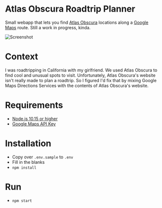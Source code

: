 # Atlas Obscura Roadtrip Planner

Small webapp that lets you find [Atlas Obscura](https://www.atlasobscura.com/) locations along a [Google Maps](https://developers.google.com/maps/documentation/) route. Still a work in progress, kinda.

![Screenshot](https://www.louisroy.net/atlas-obscura-roadtrip-planner/public/screenshot.png)

# Context

I was roadtripping in California with my girlfriend. We used Atlas Obscura to find cool and unusual spots to visit. Unfortunately, Atlas Obscura's website isn't really made to plan a roadtrip. So I figured I'd fix that by mixing Google Maps Directions Services with the contents of Atlas Obscura's website.

# Requirements
- [Node.js 10.15 or higher](https://nodejs.org)
- [Google Maps API Key](https://developers.google.com/maps/documentation/javascript/get-api-key)

# Installation

- Copy over ``.env.sample`` to ``.env``
- Fill in the blanks
- ``npm install``

# Run

- ``npm start``